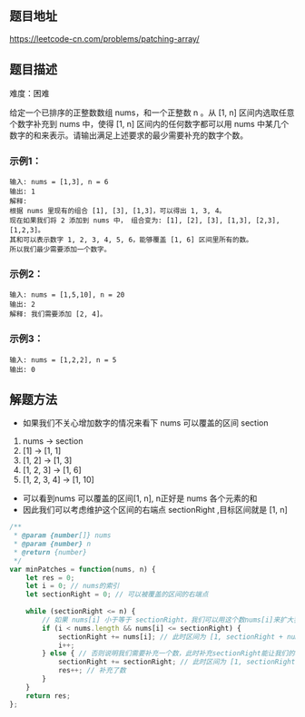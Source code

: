## 题目地址

https://leetcode-cn.com/problems/patching-array/

## 题目描述

难度：困难

给定一个已排序的正整数数组 nums，和一个正整数 n 。从 [1, n] 区间内选取任意个数字补充到 nums 中，使得 [1, n] 区间内的任何数字都可以用 nums 中某几个数字的和来表示。请输出满足上述要求的最少需要补充的数字个数。

### 示例1：

```
输入: nums = [1,3], n = 6
输出: 1 
解释:
根据 nums 里现有的组合 [1], [3], [1,3]，可以得出 1, 3, 4。
现在如果我们将 2 添加到 nums 中， 组合变为: [1], [2], [3], [1,3], [2,3], [1,2,3]。
其和可以表示数字 1, 2, 3, 4, 5, 6，能够覆盖 [1, 6] 区间里所有的数。
所以我们最少需要添加一个数字。
```

### 示例2：

```
输入: nums = [1,5,10], n = 20
输出: 2
解释: 我们需要添加 [2, 4]。
```

### 示例3：

```
输入: nums = [1,2,2], n = 5
输出: 0
```

## 解题方法

- 如果我们不关心增加数字的情况来看下 nums 可以覆盖的区间 section
1. nums -> section  
2. [1] -> [1, 1] 
3. [1, 2] -> [1, 3]
4. [1, 2, 3] -> [1, 6]
5. [1, 2, 3, 4] -> [1, 10]
- 可以看到nums 可以覆盖的区间[1, n], n正好是 nums 各个元素的和
- 因此我们可以考虑维护这个区间的右端点 sectionRight ,目标区间就是 [1, n]


```js
/**
 * @param {number[]} nums
 * @param {number} n
 * @return {number}
 */
var minPatches = function(nums, n) {
    let res = 0;
    let i = 0; // nums的索引
    let sectionRight = 0; // 可以被覆盖的区间的右端点
    
    while (sectionRight <= n) {
        // 如果 nums[i] 小于等于 sectionRight，我们可以用这个数nums[i]来扩大我们的覆盖区间，也不需要额外使用数字
        if (i < nums.length && nums[i] <= sectionRight) {
            sectionRight += nums[i]; // 此时区间为 [1, sectionRight + nums[i]]
            i++;
        } else { // 否则说明我们需要补充一个数，此时补充sectionRight能让我们的覆盖区间最大化，体现贪心思想
            sectionRight += sectionRight; // 此时区间为 [1, sectionRight + sectionRight]
            res++; // 补充了数
        }
    }
    return res;
};
```